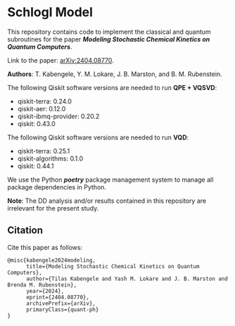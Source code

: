 # Schlogl Model
This repository contains code to implement the classical and quantum subroutines for the paper ***Modeling Stochastic Chemical Kinetics on Quantum Computers***.

Link to the paper: [arXiv:2404.08770](https://arxiv.org/abs/2404.08770).

**Authors**: T. Kabengele, Y. M. Lokare, J. B. Marston, and B. M. Rubenstein. 

The following Qiskit software versions are needed to run **QPE + VQSVD**: 
- qiskit-terra: 0.24.0
- qiskit-aer: 0.12.0
- qiskit-ibmq-provider: 0.20.2
- qiskit: 0.43.0

The following Qiskit software versions are needed to run **VQD**: 
- qiskit-terra: 0.25.1
- qiskit-algorithms: 0.1.0
- qiskit: 0.44.1

We use the Python ***poetry*** package management system to manage all package dependencies in Python. 

**Note**: The DD analysis and/or results contained in this repository are irrelevant for the present study. 

## Citation

Cite this paper as follows: 

```
@misc{kabengele2024modeling,
      title={Modeling Stochastic Chemical Kinetics on Quantum Computers}, 
      author={Tilas Kabengele and Yash M. Lokare and J. B. Marston and Brenda M. Rubenstein},
      year={2024},
      eprint={2404.08770},
      archivePrefix={arXiv},
      primaryClass={quant-ph}
}
```
